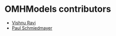<!--
                  
#
# This source file is part of the OMHModels open source project
#
# SPDX-FileCopyrightText: 2022 Stanford University and the project authors (see CONTRIBUTORS.md)
#
# SPDX-License-Identifier: MIT
# 
             
-->

OMHModels contributors
====================

* [Vishnu Ravi](https://github.com/vishnuravi)
* [Paul Schmiedmayer](https://github.com/PSchmiedmayer)
